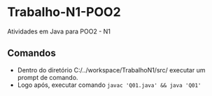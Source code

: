 # Trabalho-N1-POO2
Atividades em Java para POO2 - N1

## Comandos
- Dentro do diretório C:/../workspace/TrabalhoN1/src/ executar um prompt de comando.
- Logo após, executar comando `javac 'Q01.java' && java 'Q01'`
